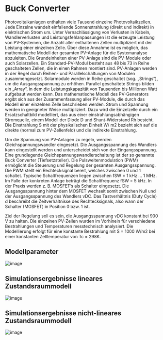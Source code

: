 # Buck Converter

Photovoltaikanlagen enthalten viele Tausend einzelne Photovoltaikzellen. Jede Einzelne
wandelt einfallende Sonnenstrahlung (direkt und indirekt) in elektrischen Strom um. Unter
Vernachlässigung von Verlusten in Kabeln, Wandlerverlusten und Leistungsfehlanpassungen
ist die erzeugte Leistung von PV-Systemen, die Anzahl aller enthaltenen Zellen multipliziert
mit der Leistung einer einzelnen Zelle. Über diese Annahme ist es möglich, das mathematische
Modell der gesamten PV-Anlage für die Systemanalyse abzuleiten.
Die Grundeinheiten einer PV-Anlage sind die PV-Module oder auch Solarzellen.
Ein Standard-PV-Modul besteht aus 48 bis 73 in Reihe geschalteten Zellen, die in einen Rahmen montiert
sind. PV-Anlagen werden in der Regel durch Reihen- und Parallelschaltungen von Modulen
zusammengesetzt. Solarmodule werden in Reihe geschaltet (sog. „Strings“), um die
Ausgangsspannung zu erhöhen. Parallel geschaltete Strings bilden ein „Array“, in dem die
Leistungskapazität von Tausenden bis Millionen Watt aufgebaut werden kann.
Das mathematische Modell des PV-Generators ergibt sich aus der Zusammenfassung aller
PV-Module, die durch das Modell einer einzelnen Zelle beschrieben werden. Strom und
Spannung werden in geeigneter Weise multipliziert. Dazu wird die Einzelzelle durch ein
Ersatzschaltbild modelliert, das aus einer einstrahlungsabhängigen Stromquelle, einem Modell
der Diode D und Shunt-Widerstand Rh besteht. Die
Einstrahlung S mit der physikalischen Einheit W/
m2 bezieht sich auf die direkte (normal zum
PV-Zellenfeld) und die indirekte Einstrahlung.

Um die Spannung von PV-Anlagen zu regeln, werden Gleichspannungswandler eingesetzt.
Die Ausgangsspannung des Wandlers kann eingestellt werden und unterscheidet sich von der
Eingangsspannung. Eine grundlegende Gleichspannungswandlerschaltung ist der so genannte
Buck Converter (Tiefsetzsteller).
Die Pulsweitenmodulation (PWM) ermöglicht die Steuerung und Regelung der gesamten
Ausgangsspannung. Die PWM stellt ein Rechtecksignal bereit, welches zwischen 0 und
1 schaltet. Typische Schaltfrequenzen liegen zwischen fSW = 1 kHz ... 1 MHz. Im Falle
der konkreten Anlage beträgt die Schaltfrequenz fSW = 5 kHz. In der Praxis werden z. B.
MOSFET’s als Schalter eingesetzt. Die Ausgangsspannung hinter dem MOSFET wechselt somit zwischen Null und der Ausgangsspannung
des Wandlers vDC. Das Tastverhältnis (Duty Cycle) d beschreibt die Zeitverhältnisse des
Rechtecksignals, also wann der Schalter (MOSFET) in Position 0 bzw. 1 ist.

Ziel der Regelung soll es sein, die Ausgangsspannung vDC konstant bei 900 V zu halten. Die
einzelnen PV-Zellen wurden im Vorhinein für verschiedene Bestrahlungen und Temperaturen
messtechnisch analysiert. Die Modellierung erfolgt für eine konstante
Bestrahlung mit S = 1000 W/m2 bei einer konstanten Zelltemperatur von Tc = 298K.

## Modellparameter

![image](https://user-images.githubusercontent.com/17433117/180844680-37ce1390-bbfc-4282-be90-088328779763.png)

## Simulationsergebnisse lineares Zustandsraummodell

![image](https://user-images.githubusercontent.com/17433117/180844891-9f9c9413-9eb5-410a-8116-75c5b1fd8011.png)

## Simulationsergebnisse nicht-lineares Zustandsraummodell

![image](https://user-images.githubusercontent.com/17433117/180845005-f15a5f11-ef78-49fe-86cd-197d1136cc08.png)

